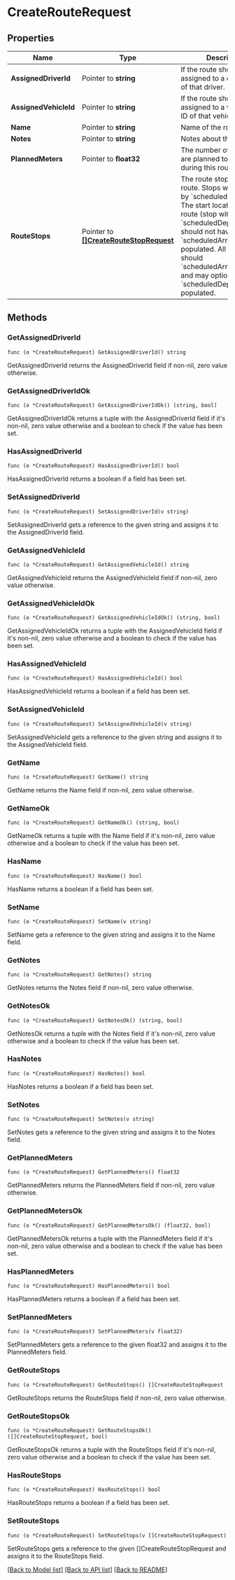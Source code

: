 # CreateRouteRequest

## Properties

Name | Type | Description | Notes
------------ | ------------- | ------------- | -------------
**AssignedDriverId** | Pointer to **string** | If the route should be assigned to a driver, the ID of that driver. | [optional] 
**AssignedVehicleId** | Pointer to **string** | If the route should be assigned to a vehicle, the ID of that vehicle. | [optional] 
**Name** | Pointer to **string** | Name of the route. | [optional] 
**Notes** | Pointer to **string** | Notes about the route. | [optional] 
**PlannedMeters** | Pointer to **float32** | The number of meters that are planned to be driven during this route. | [optional] 
**RouteStops** | Pointer to [**[]CreateRouteStopRequest**](CreateRouteStopRequest.md) | The route stops in the route. Stops will be ordered by &#x60;scheduledArrivalTime&#x60;. The start location of the route (stop with earliest &#x60;scheduledDepartureTime&#x60;) should not have &#x60;scheduledArrivalTime&#x60; populated. All other stops should &#x60;scheduledArrivalTime&#x60; and may optionally have &#x60;scheduledDepartureTime&#x60; populated. | [optional] 

## Methods

### GetAssignedDriverId

`func (o *CreateRouteRequest) GetAssignedDriverId() string`

GetAssignedDriverId returns the AssignedDriverId field if non-nil, zero value otherwise.

### GetAssignedDriverIdOk

`func (o *CreateRouteRequest) GetAssignedDriverIdOk() (string, bool)`

GetAssignedDriverIdOk returns a tuple with the AssignedDriverId field if it's non-nil, zero value otherwise
and a boolean to check if the value has been set.

### HasAssignedDriverId

`func (o *CreateRouteRequest) HasAssignedDriverId() bool`

HasAssignedDriverId returns a boolean if a field has been set.

### SetAssignedDriverId

`func (o *CreateRouteRequest) SetAssignedDriverId(v string)`

SetAssignedDriverId gets a reference to the given string and assigns it to the AssignedDriverId field.

### GetAssignedVehicleId

`func (o *CreateRouteRequest) GetAssignedVehicleId() string`

GetAssignedVehicleId returns the AssignedVehicleId field if non-nil, zero value otherwise.

### GetAssignedVehicleIdOk

`func (o *CreateRouteRequest) GetAssignedVehicleIdOk() (string, bool)`

GetAssignedVehicleIdOk returns a tuple with the AssignedVehicleId field if it's non-nil, zero value otherwise
and a boolean to check if the value has been set.

### HasAssignedVehicleId

`func (o *CreateRouteRequest) HasAssignedVehicleId() bool`

HasAssignedVehicleId returns a boolean if a field has been set.

### SetAssignedVehicleId

`func (o *CreateRouteRequest) SetAssignedVehicleId(v string)`

SetAssignedVehicleId gets a reference to the given string and assigns it to the AssignedVehicleId field.

### GetName

`func (o *CreateRouteRequest) GetName() string`

GetName returns the Name field if non-nil, zero value otherwise.

### GetNameOk

`func (o *CreateRouteRequest) GetNameOk() (string, bool)`

GetNameOk returns a tuple with the Name field if it's non-nil, zero value otherwise
and a boolean to check if the value has been set.

### HasName

`func (o *CreateRouteRequest) HasName() bool`

HasName returns a boolean if a field has been set.

### SetName

`func (o *CreateRouteRequest) SetName(v string)`

SetName gets a reference to the given string and assigns it to the Name field.

### GetNotes

`func (o *CreateRouteRequest) GetNotes() string`

GetNotes returns the Notes field if non-nil, zero value otherwise.

### GetNotesOk

`func (o *CreateRouteRequest) GetNotesOk() (string, bool)`

GetNotesOk returns a tuple with the Notes field if it's non-nil, zero value otherwise
and a boolean to check if the value has been set.

### HasNotes

`func (o *CreateRouteRequest) HasNotes() bool`

HasNotes returns a boolean if a field has been set.

### SetNotes

`func (o *CreateRouteRequest) SetNotes(v string)`

SetNotes gets a reference to the given string and assigns it to the Notes field.

### GetPlannedMeters

`func (o *CreateRouteRequest) GetPlannedMeters() float32`

GetPlannedMeters returns the PlannedMeters field if non-nil, zero value otherwise.

### GetPlannedMetersOk

`func (o *CreateRouteRequest) GetPlannedMetersOk() (float32, bool)`

GetPlannedMetersOk returns a tuple with the PlannedMeters field if it's non-nil, zero value otherwise
and a boolean to check if the value has been set.

### HasPlannedMeters

`func (o *CreateRouteRequest) HasPlannedMeters() bool`

HasPlannedMeters returns a boolean if a field has been set.

### SetPlannedMeters

`func (o *CreateRouteRequest) SetPlannedMeters(v float32)`

SetPlannedMeters gets a reference to the given float32 and assigns it to the PlannedMeters field.

### GetRouteStops

`func (o *CreateRouteRequest) GetRouteStops() []CreateRouteStopRequest`

GetRouteStops returns the RouteStops field if non-nil, zero value otherwise.

### GetRouteStopsOk

`func (o *CreateRouteRequest) GetRouteStopsOk() ([]CreateRouteStopRequest, bool)`

GetRouteStopsOk returns a tuple with the RouteStops field if it's non-nil, zero value otherwise
and a boolean to check if the value has been set.

### HasRouteStops

`func (o *CreateRouteRequest) HasRouteStops() bool`

HasRouteStops returns a boolean if a field has been set.

### SetRouteStops

`func (o *CreateRouteRequest) SetRouteStops(v []CreateRouteStopRequest)`

SetRouteStops gets a reference to the given []CreateRouteStopRequest and assigns it to the RouteStops field.


[[Back to Model list]](../README.md#documentation-for-models) [[Back to API list]](../README.md#documentation-for-api-endpoints) [[Back to README]](../README.md)


